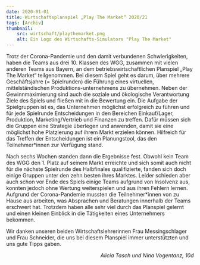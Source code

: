 ```yaml
---
date: 2020-01-01
title: Wirtschaftsplanspiel „Play The Market“ 2020/21
tags: [Archiv]
thumbnail:
    src: wirtschaft/playthemarket.png
    alt: Ein Logo des Wirtschafts-Simulators "Play The Market"
---
```

<p>Trotz der Corona-Pandemie und den damit verbundenen Schwierigkeiten, haben die Teams aus drei 10. Klassen des WGG, zusammen mit vielen anderen Teams aus Bayern, an dem betriebswirtschaftlichen Planspiel „Play The Market“ teilgenommen. Bei diesem Spiel geht es darum, über mehrere Geschäftsjahre (= Spielrunden) die Führung eines virtuellen, mittelständischen Produktions-unternehmens zu übernehmen. Neben der Gewinnmaximierung sind auch die soziale und ökologische Verantwortung Ziele des Spiels und fließen mit in die Bewertung ein. Die Aufgabe der Spielgruppen ist es, das Unternehmen möglichst erfolgreich zu führen und für jede Spielrunde Entscheidungen in den Bereichen Einkauf/Lager, Produktion, Marketing/Vertrieb und Finanzen zu treffen. Dafür müssen sich die Gruppen eine Strategie überlegen und anwenden, damit sie eine möglichst hohe Platzierung auf ihrem Markt erzielen können. Hilfreich für das Treffen der Entscheidungen ist ein Planungstool, das den Teilnehmer*innen zur Verfügung stand. </p>

<p>Nach sechs Wochen standen dann die Ergebnisse fest. Obwohl kein Team des WGG den 1. Platz auf seinem Markt erreichte und sich somit auch nicht für die nächste Spielrunde des Halbfinales qualifizierte, fanden sich doch einige Gruppen unter den zehn besten ihres Marktes. Leider schieden aber auch schon vor Ende des Spiels einige Teams aufgrund von Insolvenz aus, konnten jedoch ohne Wertung weiterspielen und aus ihren Fehlern lernen. Aufgrund der Corona-Pandemie mussten die Teilnehmer*innen von zu Hause aus arbeiten, was Absprachen und Beratungen innerhalb der Teams erschwert hat. Trotzdem haben alle sehr viel durch das Planspiel gelernt und einen kleinen Einblick in die Tätigkeiten eines Unternehmers bekommen. </p>

<p>Wir danken unseren beiden Wirtschaftslehrerinnen Frau Messingschlager und Frau Schneider, die uns bei diesem Planspiel immer unterstützten und uns gute Tipps gaben.</p>

<p style='text-align:right; font-style: italic'>Alicia Tasch und Nina Vogentanz, 10d</p>
